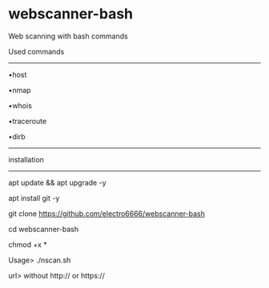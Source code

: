# webscanner-bash
Web scanning with bash commands


Used commands
_______________
•host

•nmap

•whois

•traceroute

•dirb
________________

installation 
________________
apt update && apt upgrade -y

apt install git -y

git clone https://github.com/electro6666/webscanner-bash

cd webscanner-bash

chmod +x *

Usage> ./nscan.sh

url> without http:// or https://
